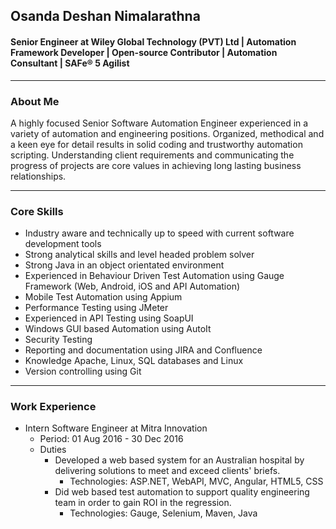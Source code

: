 ## Osanda Deshan Nimalarathna
#### Senior Engineer at Wiley Global Technology (PVT) Ltd | Automation Framework Developer | Open-source Contributor | Automation Consultant | SAFe® 5 Agilist
------------
<!--
**osandadeshan/osandadeshan** is a ✨ _special_ ✨ repository because its `README.md` (this file) appears on your GitHub profile.

Here are some ideas to get you started:

- 🔭 I’m currently working on ...
- 🌱 I’m currently learning ...
- 👯 I’m looking to collaborate on ...
- 🤔 I’m looking for help with ...
- 💬 Ask me about ...
- 📫 How to reach me: ...
- 😄 Pronouns: ...
- ⚡ Fun fact: ...
-->


### About Me
A highly focused Senior Software Automation Engineer experienced in a variety of automation and engineering positions. Organized, methodical and a keen eye for detail results in solid coding and trustworthy automation scripting. Understanding client requirements and communicating the progress of projects are core values in achieving long lasting business relationships. 

------------

### Core Skills
* Industry aware and technically up to speed with current software development tools
* Strong analytical skills and level headed problem solver
* Strong Java in an object orientated environment
* Experienced in Behaviour Driven Test Automation using Gauge Framework (Web, Android, iOS and API Automation)
* Mobile Test Automation using Appium
* Performance Testing using JMeter
* Experienced in API Testing using SoapUI
* Windows GUI based Automation using AutoIt
* Security Testing
* Reporting and documentation using JIRA and Confluence
* Knowledge Apache, Linux, SQL databases and Linux
* Version controlling using Git

------------

### Work Experience
* Intern Software Engineer at Mitra Innovation
  * Period: 01 Aug 2016 - 30 Dec 2016
  * Duties
    * Developed a web based system for an Australian hospital by delivering solutions to meet and exceed clients' briefs.
      * Technologies: ASP.NET, WebAPI, MVC, Angular, HTML5, CSS
    * Did web based test automation to support quality engineering team in order to gain ROI in the regression.
      * Technologies: Gauge, Selenium, Maven, Java
